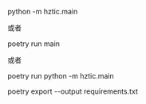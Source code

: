 python -m hztic.main

或者

poetry run main

或者

poetry run python -m hztic.main


poetry export --output requirements.txt
